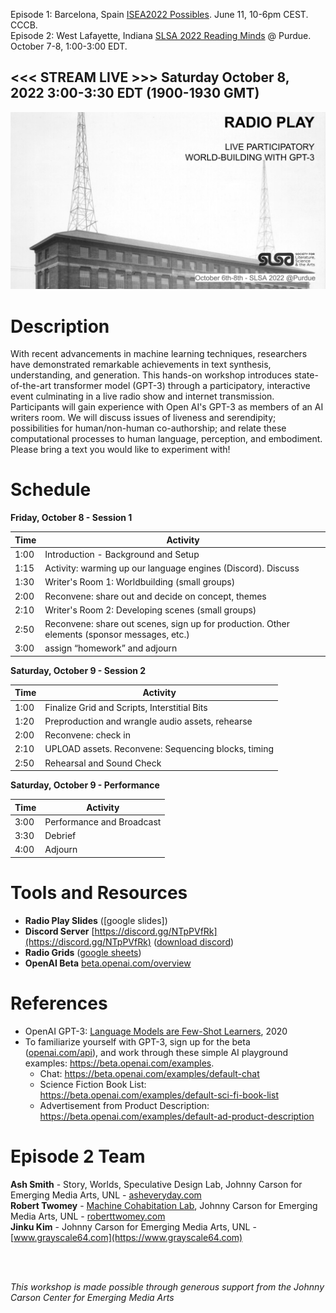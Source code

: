 Episode 1: Barcelona, Spain [ISEA2022 Possibles](ep1/). June 11, 10-6pm CEST. CCCB.<br>
Episode 2: West Lafayette, Indiana [SLSA 2022 Reading Minds](https://litsciarts.org/slsa2022/) @ Purdue. October 7-8, 1:00-3:00 EDT.

<h2><<< STREAM LIVE >>> Saturday October 8, 2022 3:00-3:30 EDT (1900-1930 GMT)</h2>

<img src="images/radio_play_ep2.jpg">
  
# Description

With recent advancements in machine learning techniques, researchers have demonstrated remarkable achievements in text synthesis, understanding, and generation. This hands-on workshop introduces state-of-the-art transformer model (GPT-3) through a participatory, interactive event culminating in a live radio show and internet transmission. Participants will gain experience with Open AI's GPT-3 as members of an AI writers room. We will discuss issues of liveness and serendipity; possibilities for human/non-human co-authorship; and relate these computational processes to human language, perception, and embodiment. Please bring a text you would like to experiment with!

# Schedule

**Friday, October 8 - Session 1**

|    Time    | Activity |
|------------|----|
| 1:00 | Introduction - Background and Setup |
| 1:15 | Activity: warming up our language engines (Discord). Discuss |
| 1:30 | Writer's Room 1: Worldbuilding (small groups) |
| 2:00 | Reconvene: share out and decide on concept, themes |
| 2:10 | Writer's Room 2: Developing scenes (small groups) |
| 2:50 | Reconvene: share out scenes, sign up for production. Other elements (sponsor messages, etc.) |
| 3:00 | assign “homework” and adjourn | 
  
**Saturday, October 9 - Session 2**

|    Time    | Activity |
|------------|----|
| 1:00 | Finalize Grid and Scripts, Interstitial Bits |
| 1:20 | Preproduction and wrangle audio assets, rehearse |
| 2:00 | Reconvene: check in |
| 2:10 | UPLOAD assets. Reconvene: Sequencing blocks, timing |
| 2:50 | Rehearsal and Sound Check |

**Saturday, October 9 - Performance <br>**

|    Time    | Activity |
|------------|----|
| 3:00 | Performance and Broadcast |
| 3:30 | Debrief |
| 4:00 | Adjourn | 
  
# Tools and Resources
- __Radio Play Slides__ ([google slides])
- __Discord Server__ [https://discord.gg/NTpPVfRk](https://discord.gg/NTpPVfRk) ([download discord](https://discord.com/download))
- __Radio Grids__ ([google sheets](https://docs.google.com/spreadsheets/d/1AqtKk70I5QVRfmMa-zgzIjq0kEZiDWMOadV1INNCnMk/edit?usp=sharing))
- __OpenAI Beta__ [beta.openai.com/overview](https://beta.openai.com/overview)


# References
- OpenAI GPT-3: [Language Models are Few-Shot Learners](https://arxiv.org/abs/2005.14165), 2020
- To familiarize yourself with GPT-3, sign up for the beta ([openai.com/api](https://openai.com/api)), and work through these simple AI playground examples: https://beta.openai.com/examples.
  - Chat: https://beta.openai.com/examples/default-chat
  - Science Fiction Book List: https://beta.openai.com/examples/default-sci-fi-book-list
  - Advertisement from Product Description: https://beta.openai.com/examples/default-ad-product-description

# Episode 2 Team
**Ash Smith** - Story, Worlds, Speculative Design Lab, Johnny Carson for Emerging Media Arts, UNL - [asheveryday.com](https://asheveryday.com/)<br>
**Robert Twomey** - [Machine Cohabitation Lab](http://cohab-lab.net), Johnny Carson for Emerging Media Arts, UNL - [roberttwomey.com](https://roberttwomey.com)<br>
**Jinku Kim** - Johnny Carson for Emerging Media Arts, UNL - [www.grayscale64.com](https://www.grayscale64.com)<br>

<br>
<br>

_This workshop is made possible through generous support from the Johnny Carson Center for Emerging Media Arts_
